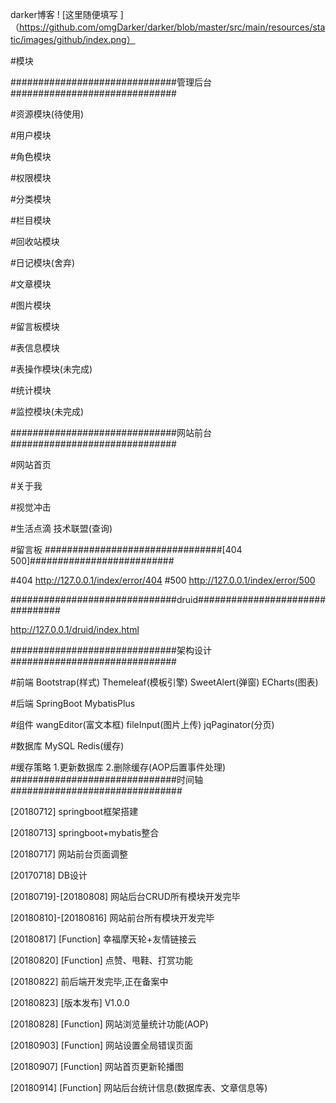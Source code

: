 darker博客
! [这里随便填写 ] （https://github.com/omgDarker/darker/blob/master/src/main/resources/static/images/github/index.png）

#模块

##############################管理后台##############################

#资源模块(待使用)

#用户模块

#角色模块

#权限模块

#分类模块

#栏目模块

#回收站模块

#日记模块(舍弃)

#文章模块

#图片模块

#留言板模块

#表信息模块

#表操作模块(未完成)

#统计模块

#监控模块(未完成)

##############################网站前台##############################

#网站首页

#关于我

#视觉冲击

#生活点滴 技术联盟(查询)

#留言板
################################[404 500]##########################

#404 http://127.0.0.1/index/error/404
#500 http://127.0.0.1/index/error/500

##############################druid################################

http://127.0.0.1/druid/index.html

##############################架构设计##############################

#前端 Bootstrap(样式) Themeleaf(模板引擎) SweetAlert(弹窗) ECharts(图表)

#后端 SpringBoot MybatisPlus

#组件 wangEditor(富文本框) fileInput(图片上传) jqPaginator(分页)

#数据库 MySQL Redis(缓存)

#缓存策略 1.更新数据库 2.删除缓存(AOP后置事件处理)
##############################时间轴###############################

[20180712] springboot框架搭建

[20180713] springboot+mybatis整合

[20180717] 网站前台页面调整

[20170718] DB设计

[20180719]-[20180808] 网站后台CRUD所有模块开发完毕

[20180810]-[20180816] 网站前台所有模块开发完毕

[20180817] [Function] 幸福摩天轮+友情链接云

[20180820] [Function] 点赞、甩鞋、打赏功能

[20180822] 前后端开发完毕,正在备案中

[20180823] [版本发布] V1.0.0

[20180828] [Function] 网站浏览量统计功能(AOP)

[20180903] [Function] 网站设置全局错误页面

[20180907] [Function] 网站首页更新轮播图

[20180914] [Function] 网站后台统计信息(数据库表、文章信息等)
